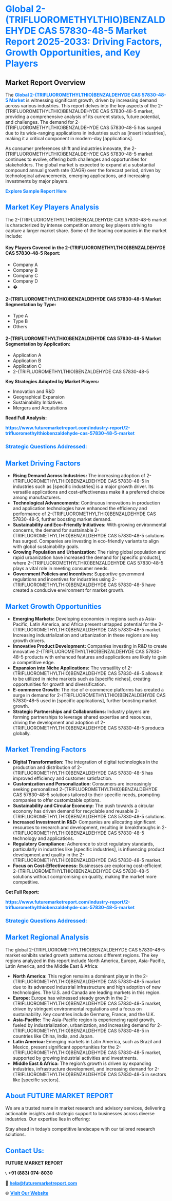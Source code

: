 <h1 style="color: #007BFF;">Global 2-(TRIFLUOROMETHYLTHIO)BENZALDEHYDE CAS 57830-48-5 Market Report 2025-2033: Driving Factors, Growth Opportunities, and Key Players</h1>

<section id="overview">
<h2>Market Report Overview</h2>
<p>The <a href="https://www.futuremarketreport.com/industry-report/2-trifluoromethylthiobenzaldehyde-cas-57830-48-5-market" style="color: #007BFF; text-decoration: none;"><strong>Global 2-(TRIFLUOROMETHYLTHIO)BENZALDEHYDE CAS 57830-48-5 Market</strong></a> is witnessing significant growth, driven by increasing demand across various industries. This report delves into the key aspects of the 2-(TRIFLUOROMETHYLTHIO)BENZALDEHYDE CAS 57830-48-5 market, providing a comprehensive analysis of its current status, future potential, and challenges. The demand for 2-(TRIFLUOROMETHYLTHIO)BENZALDEHYDE CAS 57830-48-5 has surged due to its wide-ranging applications in industries such as [insert industries], making it a critical component in modern-day [applications].</p>
<p>As consumer preferences shift and industries innovate, the 2-(TRIFLUOROMETHYLTHIO)BENZALDEHYDE CAS 57830-48-5 market continues to evolve, offering both challenges and opportunities for stakeholders. The global market is expected to expand at a substantial compound annual growth rate (CAGR) over the forecast period, driven by technological advancements, emerging applications, and increasing investments by major players.</p>
</section>

<section id="overview">
<p><a href="https://www.futuremarketreport.com/request-sample/reportId=110815" style="color: #007BFF; text-decoration: none;"><strong>Explore Sample Report Here</strong></a></p>
</section>

<section id="key-players">
<h2 style="color: #007BFF;">Market Key Players Analysis</h2>
<p>The 2-(TRIFLUOROMETHYLTHIO)BENZALDEHYDE CAS 57830-48-5 market is characterized by intense competition among key players striving to capture a larger market share. Some of the leading companies in the market include:</p>
<h4>Key Players Covered in the 2-(TRIFLUOROMETHYLTHIO)BENZALDEHYDE CAS 57830-48-5 Report:</h4>
<ul><li>Company A</li><li>Company B</li><li>Company C</li><li>Company D</li><li>�</li></ul>
<h4>2-(TRIFLUOROMETHYLTHIO)BENZALDEHYDE CAS 57830-48-5 Market Segmentation by Type:</h4>
<ul><li>Type A</li><li>Type B</li><li>Others</li></ul>

<h4>2-(TRIFLUOROMETHYLTHIO)BENZALDEHYDE CAS 57830-48-5 Market Segmentation by Application:</h4>
<ul><li>Application A</li><li>Application B</li><li>Application C</li><li>2-(TRIFLUOROMETHYLTHIO)BENZALDEHYDE CAS 57830-48-5</li></ul>
<p><strong>Key Strategies Adopted by Market Players:</strong></p>
<ul>
<li>Innovation and R&D</li>
<li>Geographical Expansion</li>
<li>Sustainability Initiatives</li>
<li>Mergers and Acquisitions</li>
</ul>
</section>

<section>
<p><strong>Read Full Analysis: </strong></p><a href="https://www.futuremarketreport.com/industry-report/2-trifluoromethylthiobenzaldehyde-cas-57830-48-5-market" style="color: #007BFF; text-decoration: none;"><strong>https://www.futuremarketreport.com/industry-report/2-trifluoromethylthiobenzaldehyde-cas-57830-48-5-market</strong></a>
<h3 style="color: #007BFF;">Strategic Questions Addressed:</h3>
</section>

<section id="driving-factors">
<h2 style="color: #007BFF;">Market Driving Factors</h2>
<ul>
<li><strong>Rising Demand Across Industries:</strong> The increasing adoption of 2-(TRIFLUOROMETHYLTHIO)BENZALDEHYDE CAS 57830-48-5 in industries such as [specific industries] is a major growth driver. Its versatile applications and cost-effectiveness make it a preferred choice among manufacturers.</li>
<li><strong>Technological Advancements:</strong> Continuous innovations in production and application technologies have enhanced the efficiency and performance of 2-(TRIFLUOROMETHYLTHIO)BENZALDEHYDE CAS 57830-48-5, further boosting market demand.</li>
<li><strong>Sustainability and Eco-Friendly Initiatives:</strong> With growing environmental concerns, the demand for sustainable 2-(TRIFLUOROMETHYLTHIO)BENZALDEHYDE CAS 57830-48-5 solutions has surged. Companies are investing in eco-friendly variants to align with global sustainability goals.</li>
<li><strong>Growing Population and Urbanization:</strong> The rising global population and rapid urbanization have increased the demand for [specific products], where 2-(TRIFLUOROMETHYLTHIO)BENZALDEHYDE CAS 57830-48-5 plays a vital role in meeting consumer needs.</li>
<li><strong>Government Policies and Incentives:</strong> Supportive government regulations and incentives for industries using 2-(TRIFLUOROMETHYLTHIO)BENZALDEHYDE CAS 57830-48-5 have created a conducive environment for market growth.</li>
</ul>
</section>

<section id="growth-opportunities">
<h2 style="color: #007BFF;">Market Growth Opportunities</h2>
<ul>
<li><strong>Emerging Markets:</strong> Developing economies in regions such as Asia-Pacific, Latin America, and Africa present untapped potential for the 2-(TRIFLUOROMETHYLTHIO)BENZALDEHYDE CAS 57830-48-5 market. Increasing industrialization and urbanization in these regions are key growth drivers.</li>
<li><strong>Innovative Product Development:</strong> Companies investing in R&D to create innovative 2-(TRIFLUOROMETHYLTHIO)BENZALDEHYDE CAS 57830-48-5 products with enhanced features and applications are likely to gain a competitive edge.</li>
<li><strong>Expansion into Niche Applications:</strong> The versatility of 2-(TRIFLUOROMETHYLTHIO)BENZALDEHYDE CAS 57830-48-5 allows it to be utilized in niche markets such as [specific niches], creating opportunities for growth and diversification.</li>
<li><strong>E-commerce Growth:</strong> The rise of e-commerce platforms has created a surge in demand for 2-(TRIFLUOROMETHYLTHIO)BENZALDEHYDE CAS 57830-48-5 used in [specific applications], further boosting market growth.</li>
<li><strong>Strategic Partnerships and Collaborations:</strong> Industry players are forming partnerships to leverage shared expertise and resources, driving the development and adoption of 2-(TRIFLUOROMETHYLTHIO)BENZALDEHYDE CAS 57830-48-5 products globally.</li>
</ul>
</section>

<section id="trending-factors">
<h2 style="color: #007BFF;">Market Trending Factors</h2>
<ul>
<li><strong>Digital Transformation:</strong> The integration of digital technologies in the production and distribution of 2-(TRIFLUOROMETHYLTHIO)BENZALDEHYDE CAS 57830-48-5 has improved efficiency and customer satisfaction.</li>
<li><strong>Customization and Personalization:</strong> Consumers are increasingly seeking personalized 2-(TRIFLUOROMETHYLTHIO)BENZALDEHYDE CAS 57830-48-5 solutions tailored to their specific needs, prompting companies to offer customizable options.</li>
<li><strong>Sustainability and Circular Economy:</strong> The push towards a circular economy has driven demand for recyclable and reusable 2-(TRIFLUOROMETHYLTHIO)BENZALDEHYDE CAS 57830-48-5 solutions.</li>
<li><strong>Increased Investment in R&D:</strong> Companies are allocating significant resources to research and development, resulting in breakthroughs in 2-(TRIFLUOROMETHYLTHIO)BENZALDEHYDE CAS 57830-48-5 technology and applications.</li>
<li><strong>Regulatory Compliance:</strong> Adherence to strict regulatory standards, particularly in industries like [specific industries], is influencing product development and quality in the 2-(TRIFLUOROMETHYLTHIO)BENZALDEHYDE CAS 57830-48-5 market.</li>
<li><strong>Focus on Cost-Effectiveness:</strong> Businesses are exploring cost-efficient 2-(TRIFLUOROMETHYLTHIO)BENZALDEHYDE CAS 57830-48-5 solutions without compromising on quality, making the market more competitive.</li>
</ul>
</section>

<section>
<p><strong>Get Full Report: </strong></p><a href="https://www.futuremarketreport.com/industry-report/2-trifluoromethylthiobenzaldehyde-cas-57830-48-5-market" style="color: #007BFF; text-decoration: none;"><strong>https://www.futuremarketreport.com/industry-report/2-trifluoromethylthiobenzaldehyde-cas-57830-48-5-market</strong></a>
<h3 style="color: #007BFF;">Strategic Questions Addressed:</h3>
</section>


<section id="regional-analysis">
<h2 style="color: #007BFF;">Market Regional Analysis</h2>
<p>The global 2-(TRIFLUOROMETHYLTHIO)BENZALDEHYDE CAS 57830-48-5 market exhibits varied growth patterns across different regions. The key regions analyzed in this report include North America, Europe, Asia-Pacific, Latin America, and the Middle East & Africa:</p>
<ul>
<li><strong>North America:</strong> This region remains a dominant player in the 2-(TRIFLUOROMETHYLTHIO)BENZALDEHYDE CAS 57830-48-5 market due to its advanced industrial infrastructure and high adoption of new technologies. The U.S. and Canada are leading markets in this region.</li>
<li><strong>Europe:</strong> Europe has witnessed steady growth in the 2-(TRIFLUOROMETHYLTHIO)BENZALDEHYDE CAS 57830-48-5 market, driven by stringent environmental regulations and a focus on sustainability. Key countries include Germany, France, and the U.K.</li>
<li><strong>Asia-Pacific:</strong> The Asia-Pacific region is experiencing rapid growth, fueled by industrialization, urbanization, and increasing demand for 2-(TRIFLUOROMETHYLTHIO)BENZALDEHYDE CAS 57830-48-5 in countries like China, India, and Japan.</li>
<li><strong>Latin America:</strong> Emerging markets in Latin America, such as Brazil and Mexico, present significant opportunities for the 2-(TRIFLUOROMETHYLTHIO)BENZALDEHYDE CAS 57830-48-5 market, supported by growing industrial activities and investments.</li>
<li><strong>Middle East & Africa:</strong> The region’s growth is driven by expanding industries, infrastructure development, and increasing demand for 2-(TRIFLUOROMETHYLTHIO)BENZALDEHYDE CAS 57830-48-5 in sectors like [specific sectors].</li>
</ul>
</section>

<footer>
<h2 style="color: #007BFF;">About FUTURE MARKET REPORT</h2>
<p>We are a trusted name in market research and advisory services, delivering actionable insights and strategic support to businesses across diverse industries. Our expertise lies in offering:</p>

<p>Stay ahead in today’s competitive landscape with our tailored research solutions.</p>

<h2 style="color: #007BFF;">Contact Us:</h2>
<p><strong>FUTURE MARKET REPORT</strong></p>
<p>📞 <strong>+91 (883) 074-8030</strong></p>
<p>📧 <strong><a href="mailto:help@futuremarketreport.com" style="color: #007BFF;">help@futuremarketreport.com</a></strong></p>
<p>🌐 <strong><a href="https://www.futuremarketreport.com/" style="color: #007BFF;">Visit Our Website</a></strong></p>
</footer>